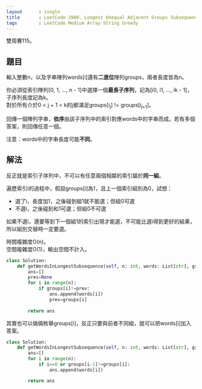 ```yaml
---
layout      : single
title       : LeetCode 2900. Longest Unequal Adjacent Groups Subsequence I
tags        : LeetCode Medium Array String Greedy
---
```

雙周賽115。

## 題目

輸入整數n，以及字串陣列words[i]還有**二進位**陣列groups，兩者長度皆為n。  

你必須從索引陣列[0, 1, ..., n - 1]中選擇一個**最長子序列**，記為[i0, i1, ..., ik - 1]，子序列長度記為k。  
對於所有介於0 < j + 1 < k的j都滿足groups[i<sub>j</sub>] != groups[i<sub>j+1</sub>]。  

回傳一個陣列字串，**依序**由該子序列中的索引對應words中的字串而成。若有多個答案，則回傳任意一個。  

注意：words中的字串長度可能**不同**。  

## 解法

反正就是索引子序列中，不可以有任意兩個相鄰的索引屬於**同一組**。  

遍歷索引i的過程中，假設groups[i]為1，且上一個索引組別為0，試想：  

- 選了i，長度加1，之後碰到組1就不能選；但組0可選  
- 不選i，之後碰到和1可選；但組0不可選  

如果不選i，還要等到下一個組1的索引出現才能選，不可能比選i得到更好的結果，所以組別交替時一定要選。  

時間複雜度O(n)。  
空間複雜度O(1)，輸出空間不計入。  

```python
class Solution:
    def getWordsInLongestSubsequence(self, n: int, words: List[str], groups: List[int]) -> List[str]:
        ans=[]
        prev=None
        for i in range(n):
            if groups[i]!=prev:
                ans.append(words[i])
                prev=groups[i]
                
        return ans
```

其實也可以倆倆枚舉groups[i]，反正只要與前者不同組，就可以把words[i]加入答案。  

```python
class Solution:
    def getWordsInLongestSubsequence(self, n: int, words: List[str], groups: List[int]) -> List[str]:
        ans=[]
        for i in range(n):
            if i==0 or groups[i-1]!=groups[i]:
                ans.append(words[i])

        return ans
```
